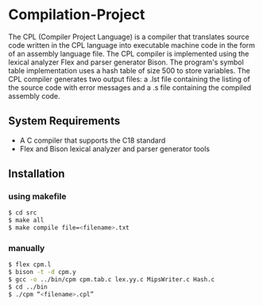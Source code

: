 # Compilation-Project
The CPL (Compiler Project Language) is a compiler that translates source code written in the CPL language into executable machine code in the form of an assembly language file. The CPL compiler is implemented using the lexical analyzer Flex and parser generator Bison. The program's symbol table implementation uses a hash table of size 500 to store variables. The CPL compiler generates two output files: a <filename>.lst file containing the listing of the source code with error messages and a <filename>.s file containing the compiled assembly code.

## System Requirements
* A C compiler that supports the C18 standard
* Flex and Bison lexical analyzer and parser generator tools


## Installation

### using makefile

```bash
$ cd src
$ make all
$ make compile file=<filename>.txt
```

### manually

```bash
$ flex cpm.l
$ bison -t -d cpm.y
$ gcc -o ../bin/cpm cpm.tab.c lex.yy.c MipsWriter.c Hash.c
$ cd ../bin
$ ./cpm “<filename>.cpl”
```

